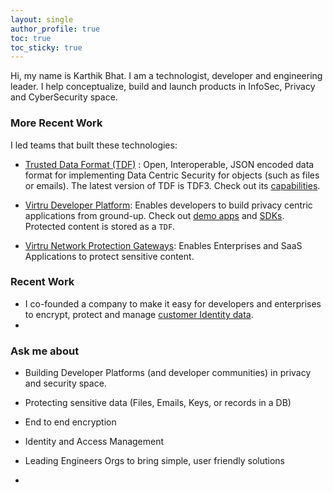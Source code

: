 ```yaml
---
layout: single
author_profile: true
toc: true
toc_sticky: true
---
```


Hi, my name is Karthik Bhat. I am a technologist, developer and engineering leader. I help conceptualize, build and launch products in InfoSec, Privacy and CyberSecurity space. 

### More Recent Work
I led teams that built these technologies:

* [Trusted Data Format (TDF)](https://github.com/virtru/tdf3-spec) : Open, Interoperable, JSON encoded data format for implementing Data Centric Security for objects (such as files or emails). The latest version of TDF is TDF3. Check out its [capabilities](https://github.com/virtru/tdf3-spec#features-and-capabilities).

* [Virtru Developer Platform](https://developer.virtru.com): Enables developers to build privacy centric applications from ground-up. Check out [demo apps](https://developer.virtru.com/docs/demo) and [SDKs](https://developer.virtru.com/docs/sdk). Protected content is stored as a `TDF`.

* [Virtru Network Protection Gateways](https://www.virtru.com/saas-application-encryption/): Enables Enterprises and SaaS Applications to protect sensitive content. 


### Recent Work

* I co-founded a company to make it easy for developers and enterprises to encrypt, protect and manage [customer Identity data](https://www.linkedin.com/pulse/world-needs-encrypted-identity-manager-now-karthik-bhat/).
*   


### Ask me about

* Building Developer Platforms (and developer communities) in privacy and security space.

* Protecting sensitive data (Files, Emails, Keys, or records in a DB) 

* End to end encryption

* Identity and Access Management

* Leading Engineers Orgs to bring simple, user friendly solutions

* 


